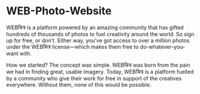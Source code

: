 # WEB-Photo-Website

WEBचित्र is a platform powered by an amazing community that has gifted hundreds of thousands of photos to fuel creativity around the world.
So sign up for free, or don’t. Either way, you’ve got access to over a million photos under the WEBचित्र license—which makes them free to do-whatever-you-want with.

How we started? The concept was simple. WEBचित्र was born from the pain we had in finding great, usable imagery. Today, WEBचित्र is a platform fuelled by a community
who give their work for free in support of the creatives everywhere. Without them, none of this would be possible.
